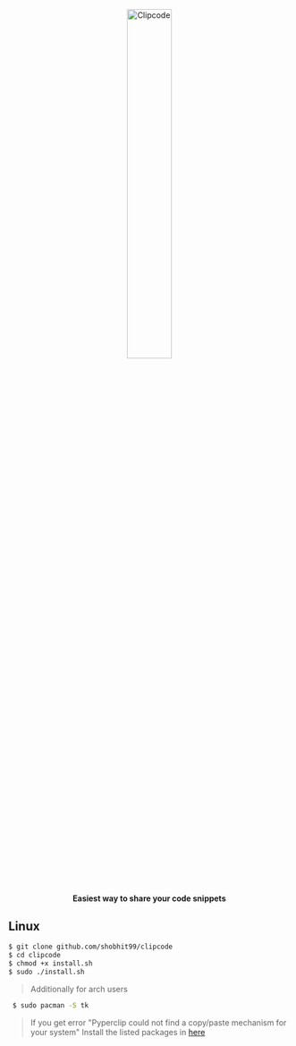<div align="center">
  <a href="clipco.de"><img src="https://i.imgur.com/qvolQzy.png" alt="Clipcode" width="40%" height="40%"></a><h4 align="center">Easiest way to share your code snippets</h4>
</div>

##  Linux
```bash
$ git clone github.com/shobhit99/clipcode
$ cd clipcode
$ chmod +x install.sh
$ sudo ./install.sh
```
> Additionally for arch users
```bash
 $ sudo pacman -S tk
```
> If you get error "Pyperclip could not find a copy/paste mechanism for your system" Install the listed packages in [here](https://pyperclip.readthedocs.io/en/latest/introduction.html#not-implemented-error) 
